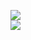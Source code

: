 [![](https://img.shields.io/badge/Made%20With-Github%20Spray-lightgrey.svg?style=for-the-badge&logo=github)](https://github.com/Annihil/github-spray#4703)  
[![](https://i.imgur.com/2DrTn0Z.gif)](https://github.com/Annihil/github-spray)